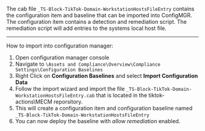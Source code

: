 The cab file `_TS-Block-TikTok-Domain-WorkstationHostsFileEntry` contains the configuration item and baseline that can be imported into ConfigMGR. The configuration item contains a detection and remediation script. The remediation script will add entries to the systems local host file.

---

How to import into configuration manager:

1. Open configuration manager console
2. Navigate to `\Assets and Compliance\Overview\Compliance Settings\Configuration Baselines`
3. Right Click on **Configuration Baselines** and select **Import Configuration Data**
4. Follow the import wizard and import the file `_TS-Block-TikTok-Domain-WorkstationHostsFileEntry.cab` that is located in the tiktok-actions\MECM reporsitory.
5. This will create a configuration item and configuration baseline named `_TS-Block-TikTok-Domain-WorkstationHostsFileEntry`
6. You can now deploy the baseline with *allow remediation* enabled.
